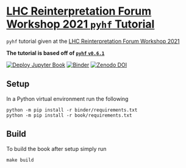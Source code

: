 # [LHC Reinterpretation Forum Workshop 2021 `pyhf` Tutorial](https://indico.cern.ch/event/982553/contributions/4219487/)


`pyhf` tutorial given at the [LHC Reinterpretation Forum Workshop 2021](https://indico.cern.ch/event/982553)

**The tutorial is based off of [`pyhf` `v0.6.1`](https://pypi.org/project/pyhf/0.6.1/)**

[![Deploy Jupyter Book](https://github.com/pyhf/tutorial-Reinterpretation-Forum-2021/workflows/Deploy%20Jupyter%20Book/badge.svg?branch=main)](https://pyhf.github.io/tutorial-Reinterpretation-Forum-2021/)
[![Binder](https://mybinder.org/badge_logo.svg)](https://mybinder.org/v2/gh/pyhf/tutorial-Reinterpretation-Forum-2021/main)
[![Zenodo DOI](https://zenodo.org/badge/339543089.svg)](https://zenodo.org/badge/latestdoi/339543089)


## Setup

In a Python virtual environment run the following

```
python -m pip install -r binder/requirements.txt
python -m pip install -r book/requirements.txt
```

## Build

To build the book after setup simply run

```
make build
```
